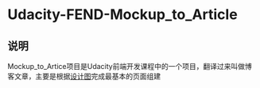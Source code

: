 # Udacity-FEND-Mockup_to_Article

## 说明
Mockup_to_Artice项目是Udacity前端开发课程中的一个项目，翻译过来叫做博客文章，主要是根据[设计图](https://github.com/Xiankai-Wan/Udacity-FEND-Mockup_to_Article/blob/master/blog-mockup.pdf)完成最基本的页面组建
